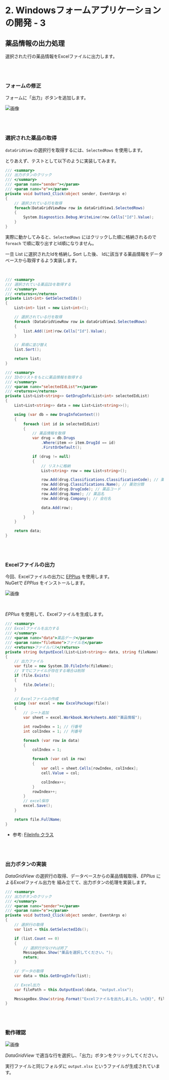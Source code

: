 # 2. Windowsフォームアプリケーションの開発 - 3

## 薬品情報の出力処理

選択された行の薬品情報をExcelファイルに出力します。

<br><br>

### フォームの修正

フォームに「出力」ボタンを追加します。

![画像](./images/c2-25.JPG)

<br><br>

### 選択された薬品の取得

`dataGridView` の選択行を取得するには、`SelectedRows` を使用します。

とりあえず、テストとして以下のように実装してみます。

```cs
/// <summary>
/// 出力ボタンのクリック
/// </summary>
/// <param name="sender"></param>
/// <param name="e"></param>
private void button3_Click(object sender, EventArgs e)
{
    // 選択されている行を取得
    foreach(DataGridViewRow row in dataGridView1.SelectedRows)
    {
        System.Diagnostics.Debug.WriteLine(row.Cells["Id"].Value);
    }
}
```

実際に動かしてみると、`SelectedRows` にはクリックした順に格納されるので `foreach` で順に取り出すとId順になりません。

一旦 List に選択されたIdを格納し Sort した後、
Idに該当する薬品情報をデータベースから取得するよう実装します。

<br>

```cs
/// <summary>
/// 選択されている薬品IDを取得する
/// </summary>
/// <returns></returns>
private List<int> GetSelectedIds()
{
    List<int> list = new List<int>();

    // 選択されている行を取得
    foreach (DataGridViewRow row in dataGridView1.SelectedRows)
    {
        list.Add((int)row.Cells["Id"].Value);
    }

    // 昇順に並び替え
    list.Sort();

    return list;
}

/// <summary>
/// IDのリストをもとに薬品情報を取得する
/// </summary>
/// <param name="selectedIdList"></param>
/// <returns></returns>
private List<List<string>> GetDrugInfo(List<int> selectedIdList)
{
    List<List<string>> data = new List<List<string>>();

    using (var db = new DrugInfoContext())
    {
        foreach (int id in selectedIdList)
        {
            // 薬品情報を取得
            var drug = db.Drugs
                .Where(item => item.DrugId == id)
                .FirstOrDefault();

            if (drug != null)
            {
                // リストに格納
                List<string> row = new List<string>();

                row.Add(drug.Classifications.ClassificationCode); // 薬効分類コード
                row.Add(drug.Classifications.Name); // 薬効分類
                row.Add(drug.DrugCode); // 薬品コード
                row.Add(drug.Name); // 薬品名
                row.Add(drug.Company); // 会社名

                data.Add(row);
            }
        }
    }

    return data;
}
```

<br><br>

### Excelファイルの出力

今回、Excelファイルの出力に [EPPlus](http://epplus.codeplex.com/) を使用します。  
NuGetで *EPPlus* をインストールします。

![画像](./images/c2-26.JPG)

<br>

*EPPlus* を使用して、Excelファイルを生成します。

```cs
/// <summary>
/// Excelファイルを出力する
/// </summary>
/// <param name="data">薬品データ</param>
/// <param name="fileName">ファイル名</param>
/// <returns>ファイルパス</returns>
private string OutputExcel(List<List<string>> data, string fileName)
{
    // 出力ファイル
    var file = new System.IO.FileInfo(fileName);
    // すでにファイルが存在する場合は削除
    if (file.Exists)
    {
        file.Delete();
    }

    // Excelファイルの作成
    using (var excel = new ExcelPackage(file))
    {
        // シート追加
        var sheet = excel.Workbook.Worksheets.Add("薬品情報");

        int rowIndex = 1; // 行番号
        int colIndex = 1; // 列番号

        foreach (var row in data)
        {
            colIndex = 1;

            foreach (var col in row)
            {
                var cell = sheet.Cells[rowIndex, colIndex];
                cell.Value = col;

                colIndex++;
            }
            rowIndex++;
        }
        // excel保存
        excel.Save();
    }

    return file.FullName;
}
```

* 参考: [FileInfo クラス](https://msdn.microsoft.com/ja-jp/library/system.io.fileinfo.aspx)

<br><br>

### 出力ボタンの実装

*DataGridView* の選択行の取得、データベースからの薬品情報取得、*EPPlus* によるExcelファイル出力を
組み立てて、出力ボタンの処理を実装します。

```cs
/// <summary>
/// 出力ボタンのクリック
/// </summary>
/// <param name="sender"></param>
/// <param name="e"></param>
private void button3_Click(object sender, EventArgs e)
{
    // 選択行の取得
    var list = this.GetSelectedIds();

    if (list.Count == 0)
    {
        // 選択行がなければ終了
        MessageBox.Show("薬品を選択してください。");
        return;
    }

    // データの取得
    var data = this.GetDrugInfo(list);

    // Excel出力
    var filePath = this.OutputExcel(data, "output.xlsx");

    MessageBox.Show(string.Format("Excelファイルを出力しました。\n{0}", filePath));
}
```

<br><br>

### 動作確認

![画像](./images/c2-27.JPG)

*DataGridView* で適当な行を選択し、「出力」ボタンをクリックしてください。

実行ファイルと同じフォルダに `output.xlsx` というファイルが生成されています。


<br><br>
